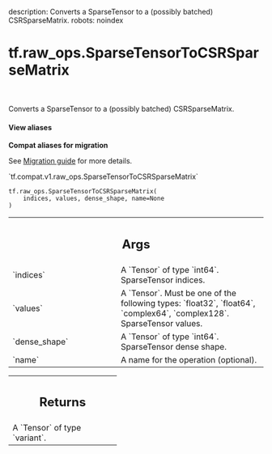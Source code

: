 description: Converts a SparseTensor to a (possibly batched) CSRSparseMatrix.
robots: noindex

# tf.raw_ops.SparseTensorToCSRSparseMatrix

<!-- Insert buttons and diff -->

<table class="tfo-notebook-buttons tfo-api nocontent" align="left">

</table>



Converts a SparseTensor to a (possibly batched) CSRSparseMatrix.

<section class="expandable">
  <h4 class="showalways">View aliases</h4>
  <p>
<b>Compat aliases for migration</b>
<p>See
<a href="https://www.tensorflow.org/guide/migrate">Migration guide</a> for
more details.</p>
<p>`tf.compat.v1.raw_ops.SparseTensorToCSRSparseMatrix`</p>
</p>
</section>

<pre class="devsite-click-to-copy prettyprint lang-py tfo-signature-link">
<code>tf.raw_ops.SparseTensorToCSRSparseMatrix(
    indices, values, dense_shape, name=None
)
</code></pre>



<!-- Placeholder for "Used in" -->


<!-- Tabular view -->
 <table class="responsive fixed orange">
<colgroup><col width="214px"><col></colgroup>
<tr><th colspan="2"><h2 class="add-link">Args</h2></th></tr>

<tr>
<td>
`indices`
</td>
<td>
A `Tensor` of type `int64`. SparseTensor indices.
</td>
</tr><tr>
<td>
`values`
</td>
<td>
A `Tensor`. Must be one of the following types: `float32`, `float64`, `complex64`, `complex128`.
SparseTensor values.
</td>
</tr><tr>
<td>
`dense_shape`
</td>
<td>
A `Tensor` of type `int64`. SparseTensor dense shape.
</td>
</tr><tr>
<td>
`name`
</td>
<td>
A name for the operation (optional).
</td>
</tr>
</table>



<!-- Tabular view -->
 <table class="responsive fixed orange">
<colgroup><col width="214px"><col></colgroup>
<tr><th colspan="2"><h2 class="add-link">Returns</h2></th></tr>
<tr class="alt">
<td colspan="2">
A `Tensor` of type `variant`.
</td>
</tr>

</table>

